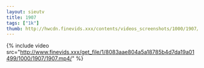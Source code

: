 ```yaml
--- 
layout: sieutv
title: 1907
tags: ["1k"]
thumb: http://hwcdn.finevids.xxx/contents/videos_screenshots/1000/1907/preview.mp4.jpg
---
```

{% include video src="http://www.finevids.xxx/get_file/1/8083aae804a5a18785b4d7da19a01499/1000/1907/1907.mp4/" %} 
